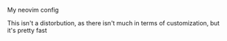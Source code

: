 My neovim config

This isn't a distorbution, as there isn't much in terms of customization, but it's pretty fast
